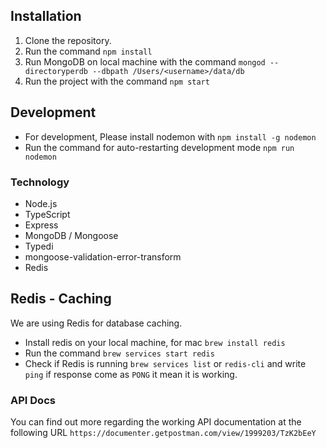 


## Installation

1. Clone the repository.
2. Run the command `npm install`
3. Run MongoDB on local machine with the command `mongod --directoryperdb --dbpath /Users/<username>/data/db`
4. Run the project with the command `npm start`

## Development

- For development, Please install nodemon with `npm install -g nodemon`
- Run the command for auto-restarting development mode `npm run nodemon`

### Technology

- Node.js
- TypeScript
- Express
- MongoDB / Mongoose
- Typedi
- mongoose-validation-error-transform
- Redis


## Redis - Caching

We are using Redis for database caching.

- Install redis on your local machine, for mac `brew install redis`
- Run the command `brew services start redis`
- Check if Redis is running `brew services list` or `redis-cli` and write `ping` if response come as `PONG` it mean it is working.


### API Docs

You can find out more regarding the working API documentation at the following URL
`https://documenter.getpostman.com/view/1999203/TzK2bEeY`

